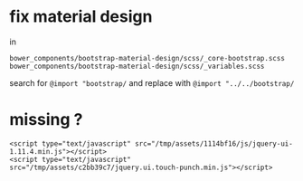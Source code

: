 # fix material design #
in

    bower_components/bootstrap-material-design/scss/_core-bootstrap.scss
    bower_components/bootstrap-material-design/scss/_variables.scss

search for `@import "bootstrap/` and replace with `@import "../../bootstrap/`


# missing ? #

	<script type="text/javascript" src="/tmp/assets/1114bf16/js/jquery-ui-1.11.4.min.js"></script>
	<script type="text/javascript" src="/tmp/assets/c2bb39c7/jquery.ui.touch-punch.min.js"></script>
